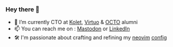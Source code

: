 ### Hey there 👋
- 📱 I’m currently CTO at [Kolet](https://www.kolet.com/), [Virtuo](https://www.govirtuo.com/) & [OCTO](https://www.octo.com) alumni
- 📫 You can reach me on : [Mastodon](https://mastodon.world/@oliviermartin) or [LinkedIn](https://www.linkedin.com/in/martinolivier/)
- 🛠️ I'm passionate about crafting and refining my [neovim](https://neovim.io) [config](https://github.com/omartin/dotfiles)
